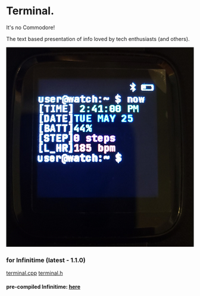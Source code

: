 # Terminal.
It's no Commodore!

The text based presentation of info loved by tech enthusiasts (and others).

![Terminal](https://raw.githubusercontent.com/ZephyrLabs/Watchfaces/gh-pages/docs/Terminal/Terminal.jpg "Terminal")

### for Infinitime (latest - 1.1.0)
[terminal.cpp](https://raw.githubusercontent.com/ZephyrLabs/Watchfaces/gh-pages/docs/Terminal/terminal.cpp)
[terminal.h](https://raw.githubusercontent.com/ZephyrLabs/Watchfaces/gh-pages/docs/Terminal/terminal.h)


#### pre-compiled Infinitime: [here](https://github.com/ZephyrLabs/Watchfaces/raw/gh-pages/docs/Terminal/dfu-terminal-110.zip)
